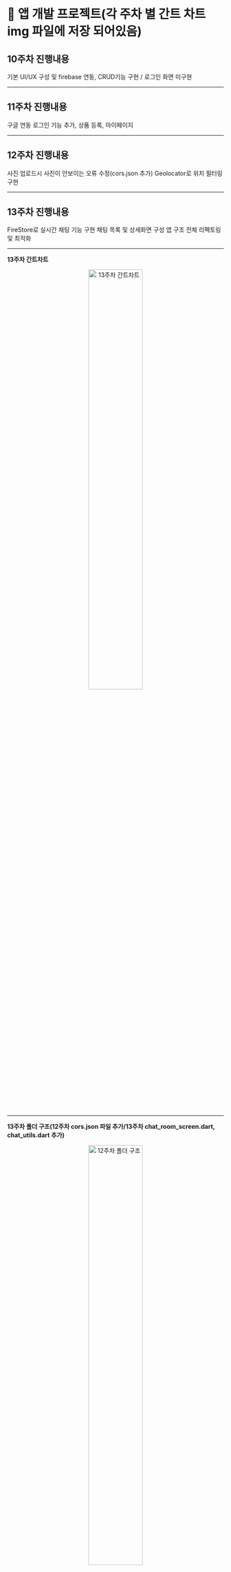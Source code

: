 # 📄 앱 개발 프로젝트(각 주차 별 간트 차트 img 파일에 저장 되어있음)

## 10주차 진행내용

기본 UI/UX 구성 및 firebase 연동, CRUD기능 구현 / 로그인 화면 미구현

---

## 11주차 진행내용

구글 연동 로그인 기능 추가, 상품 등록, 마이페이지

---

## 12주차 진행내용

사진 업로드시 사진이 안보이는 오류 수정(cors.json 추가)
Geolocator로 위치 필터링 구현

---

## 13주차 진행내용

FireStore로 실시간 채팅 기능 구현
채팅 목록 및 상세화면 구성
앱 구조 전체 리펙토링 및 최적화

---

**13주차 간트차트**  
<div align="center">
  <img src="https://raw.githubusercontent.com/damuljang1547/flutterwork/main/2nd_Market_Project/13주차/img/week13_gantt.png" alt="13주차 간트차트" style="width: 50%;">
</div>

---

**13주차 폴더 구조(12주차 cors.json 파일 추가/13주차 chat_room_screen.dart, chat_utils.dart 추가)**  
<div align="center">
  <img src="https://raw.githubusercontent.com/damuljang1547/flutterwork/main/2nd_Market_Project/10주차/img/week10_folder1.png" alt="12주차 폴더 구조" style="width: 50%;">
  <br>
  <img src="https://raw.githubusercontent.com/damuljang1547/flutterwork/main/2nd_Market_Project/12주차/img/week12_folder.png" alt="12주차 폴더 구조" style="width: 50%;">
  <br>
  <img src="https://raw.githubusercontent.com/damuljang1547/flutterwork/main/2nd_Market_Project/13주차/img/week13_folder.png" alt="13주차 폴더 구조" style="width: 50%;">
</div>

---

**10주차 메인 홈화면**  
<div align="center">
  <img src="https://raw.githubusercontent.com/damuljang1547/flutterwork/main/2nd_Market_Project/10주차/img/week10_main.png" alt="12주차 메인 홈화면" style="width: 50%;">
</div>


**12주차 메인 홈화면(사진 미출력 오류 수정)**  
<div align="center">
  <img src="https://raw.githubusercontent.com/damuljang1547/flutterwork/main/2nd_Market_Project/12주차/img/week12_main.png" alt="12주차 메인 홈화면" style="width: 50%;">
</div>

**13주차 메인 홈화면(좌표 추가)**
<div align="center">
  <img src="https://raw.githubusercontent.com/damuljang1547/flutterwork/main/2nd_Market_Project/13주차/img/week13_main1.png" alt="13주차 메인 홈화면" style="width: 50%;">
<br>
<div align="center">
  <img src="https://raw.githubusercontent.com/damuljang1547/flutterwork/main/2nd_Market_Project/13주차/img/week13_main2.png" alt="13주차 메인 홈화면" style="width: 50%;">
</div>

---

**10주차 채팅 화면**  
<div align="center">
  <img src="https://raw.githubusercontent.com/damuljang1547/flutterwork/main/2nd_Market_Project/10주차/img/week10_chat.png" alt="12주차 채팅 화면" style="width: 50%;">
</div>

**13주차 채팅 화면(채팅방 분리, 상대방 이름 표시)**
<div align="center">
  <img src="https://raw.githubusercontent.com/damuljang1547/flutterwork/main/2nd_Market_Project/13주차/img/week13_chat1.png" alt="13주차 채팅 화면" style="width: 50%;">
<br>
<div align="center">
  <img src="https://raw.githubusercontent.com/damuljang1547/flutterwork/main/2nd_Market_Project/13주차/img/week13_chat2.png" alt="13주차 채팅 화면" style="width: 50%;">
</div>


---

**10주차 상품 등록화면**  
<div align="center">
  <img src="https://raw.githubusercontent.com/damuljang1547/flutterwork/main/2nd_Market_Project/10주차/img/week10_upload.png" alt="12주차 상품 등록화면1" style="width: 50%;">
  <br>
  <img src="https://raw.githubusercontent.com/damuljang1547/flutterwork/main/2nd_Market_Project/11주차/img/week11_upload1.png" alt="12주차 상품 등록화면2" style="width: 50%;">
</div>

**12주차 상품 등록화면(사진 미출력 오류 수정)**  
<div align="center">
  <img src="https://raw.githubusercontent.com/damuljang1547/flutterwork/main/2nd_Market_Project/12주차/img/week12_upload.png" alt="12주차 상품 등록화면1" style="width: 50%;">
</div>

**13주차 상품 등록화면(채팅 시작 버튼 추가)**  
<div align="center">
  <img src="https://raw.githubusercontent.com/damuljang1547/flutterwork/main/2nd_Market_Project/13주차/img/week13_detail.png" alt="13주차 상품 등록화면1" style="width: 50%;">
</div>

---

**10주차 상품 수정화면**
![10주차](https://raw.githubusercontent.com/damuljang1547/flutterwork/main/2nd_Market_Project/10주차/img/week10_edit.png)

---

**11주차 로그인화면(구글 연동 로그인 기능 추가)**  
<div align="center">
  <img src="https://raw.githubusercontent.com/damuljang1547/flutterwork/main/2nd_Market_Project/11주차/img/week11_log1.png" alt="12주차 로그인화면1" style="width: 50%;">
  <br>
  <img src="https://raw.githubusercontent.com/damuljang1547/flutterwork/main/2nd_Market_Project/11주차/img/week11_log2.png" alt="12주차 로그인화면2" style="width: 50%;">
</div>

---

**11주차 마이페이지화면**  
<div align="center">
  <img src="https://raw.githubusercontent.com/damuljang1547/flutterwork/main/2nd_Market_Project/11주차/img/week11_mypage.png" alt="12주차 마이페이지" style="width: 50%;">
</div>

**12주차 마이페이지화면(사진 미출력 오류 수정)** 
<div align="center">
  <img src="https://raw.githubusercontent.com/damuljang1547/flutterwork/main/2nd_Market_Project/12주차/img/week12_mypage.png" alt="12주차 마이페이지" style="width: 50%;">
</div>
